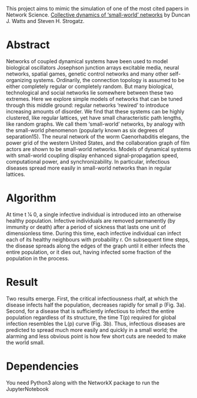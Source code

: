 This project aims to mimic the simulation of one of the most cited papers in Network Science. [Collective dynamics of ‘small-world’ networks](https://www.nature.com/articles/30918) by Duncan J. Watts and Steven H. Strogatz.

# Abstract

Networks of coupled dynamical systems have been used to model biological oscillators Josephson junction arrays excitable media, neural networks, spatial games, genetic control networks and many other self-organizing systems. Ordinarily, the connection topology is assumed to be either completely regular or completely random. But many biological, technological and social networks lie somewhere between these two extremes. Here we explore simple models of networks that can be tuned through this middle ground: regular networks ‘rewired’ to introduce increasing amounts of disorder. We find that these systems can be highly clustered, like regular lattices, yet have small characteristic path lengths, like random graphs. We call them ‘small-world’ networks, by analogy with the small-world phenomenon (popularly known as six degrees of separation15). The neural network of the worm Caenorhabditis elegans, the power grid of the western United States, and the collaboration graph of film actors are shown to be small-world networks. Models of dynamical systems with small-world coupling display enhanced signal-propagation speed, computational power, and synchronizability. In particular, infectious diseases spread more easily in small-world networks than in regular lattices.

# Algorithm

At time t 1⁄4 0, a single infective individual is introduced
into an otherwise healthy population. Infective individuals are
removed permanently (by immunity or death) after a period of
sickness that lasts one unit of dimensionless time. During this time,
each infective individual can infect each of its healthy neighbours
with probability r. On subsequent time steps, the disease spreads
along the edges of the graph until it either infects the entire
population, or it dies out, having infected some fraction of the
population in the process.

# Result

Two results emerge. First, the critical infectiousness rhalf, at which
the disease infects half the population, decreases rapidly for small p
(Fig. 3a). Second, for a disease that is sufficiently infectious to infect
the entire population regardless of its structure, the time T(p)
required for global infection resembles the L(p) curve (Fig. 3b).
Thus, infectious diseases are predicted to spread much more easily
and quickly in a small world; the alarming and less obvious point is
how few short cuts are needed to make the world small.

# Dependencies

You need Python3 along with the NetworkX package to run the JupyterNotebook
